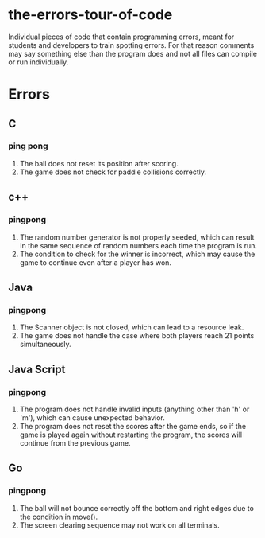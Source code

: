 # the-errors-tour-of-code
Individual pieces of code that contain programming errors, meant for students and developers to train spotting errors. For that reason comments may say something else than the program does and not all files can compile or run individually.

# Errors

## C

### ping pong
1. The ball does not reset its position after scoring.
2. The game does not check for paddle collisions correctly.

## c++

### pingpong
1. The random number generator is not properly seeded, which can result in the same sequence of random numbers each time the program is run.
2. The condition to check for the winner is incorrect, which may cause the game to continue even after a player has won.

## Java

### pingpong

1. The Scanner object is not closed, which can lead to a resource leak.
2. The game does not handle the case where both players reach 21 points simultaneously.

## Java Script

### pingpong

1. The program does not handle invalid inputs (anything other than 'h' or 'm'), which can cause unexpected behavior.
2. The program does not reset the scores after the game ends, so if the game is played again without restarting the program, the scores will continue from the previous game.


## Go

### pingpong

1. The ball will not bounce correctly off the bottom and right edges due to the condition in move().
2. The screen clearing sequence may not work on all terminals.